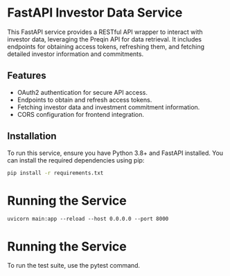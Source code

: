 # FastAPI Investor Data Service

This FastAPI service provides a RESTful API wrapper to interact with investor data, leveraging the Preqin API for data retrieval. It includes endpoints for obtaining access tokens, refreshing them, and fetching detailed investor information and commitments.

## Features

- OAuth2 authentication for secure API access.
- Endpoints to obtain and refresh access tokens.
- Fetching investor data and investment commitment information.
- CORS configuration for frontend integration.

## Installation

To run this service, ensure you have Python 3.8+ and FastAPI installed. You can install the required dependencies using pip:

```bash
pip install -r requirements.txt
```

# Running the Service

```shell
uvicorn main:app --reload --host 0.0.0.0 --port 8000
```


# Running the Service

To run the test suite, use the pytest command.